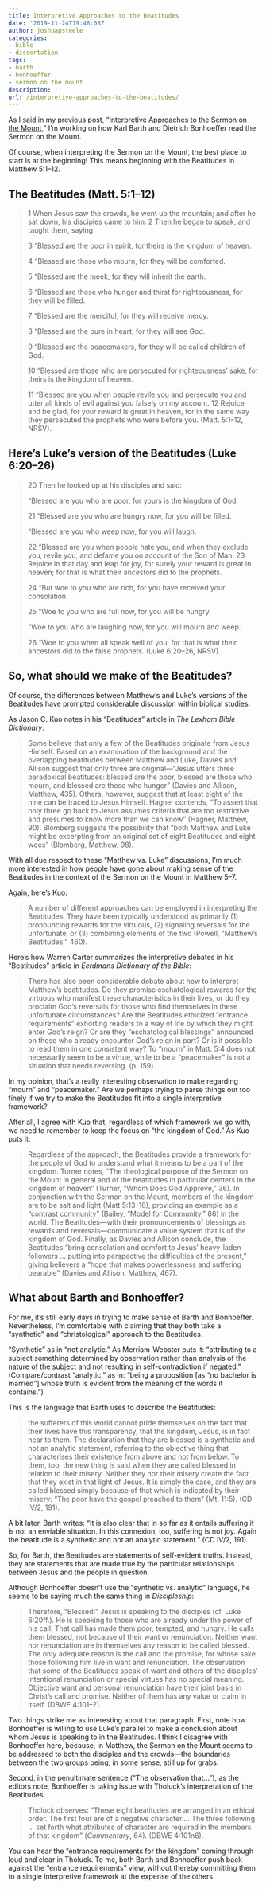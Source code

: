 ```yaml
---
title: Interpretive Approaches to the Beatitudes
date: '2019-11-24T19:48:08Z'
author: joshuapsteele
categories:
- bible
- dissertation
tags:
- barth
- bonhoeffer
- sermon on the mount
description: ''
url: /interpretive-approaches-to-the-beatitudes/
---
```

As I said in my previous post, “[Interpretive Approaches to the Sermon on the Mount](https://joshuapsteele.com/interpretive-approaches-to-the-sermon-on-the-mount/),” I’m working on how Karl Barth and Dietrich Bonhoeffer read the Sermon on the Mount.

Of course, when interpreting the Sermon on the Mount, the best place to start is at the beginning! This means beginning with the Beatitudes in Matthew 5:1–12.

## The Beatitudes (Matt. 5:1–12)

> 1 When Jesus saw the crowds, he went up the mountain; and after he sat down, his disciples came to him. 2 Then he began to speak, and taught them, saying:
> 
> 3 “Blessed are the poor in spirit, for theirs is the kingdom of heaven.
> 
> 4 “Blessed are those who mourn, for they will be comforted.
> 
> 5 “Blessed are the meek, for they will inherit the earth.
> 
> 6 “Blessed are those who hunger and thirst for righteousness, for they will be filled.
> 
> 7 “Blessed are the merciful, for they will receive mercy.
> 
> 8 “Blessed are the pure in heart, for they will see God.
> 
> 9 “Blessed are the peacemakers, for they will be called children of God.
> 
> 10 “Blessed are those who are persecuted for righteousness’ sake, for theirs is the kingdom of heaven.
> 
> 11 “Blessed are you when people revile you and persecute you and utter all kinds of evil against you falsely on my account. 12 Rejoice and be glad, for your reward is great in heaven, for in the same way they persecuted the prophets who were before you. (Matt. 5:1–12, NRSV).

## Here’s Luke’s version of the Beatitudes (Luke 6:20–26)

> 20 Then he looked up at his disciples and said:
> 
> “Blessed are you who are poor, for yours is the kingdom of God.
> 
> 21 “Blessed are you who are hungry now, for you will be filled.
> 
> “Blessed are you who weep now, for you will laugh.
> 
> 22 “Blessed are you when people hate you, and when they exclude you, revile you, and defame you on account of the Son of Man. 23 Rejoice in that day and leap for joy, for surely your reward is great in heaven; for that is what their ancestors did to the prophets.
> 
> 24 “But woe to you who are rich, for you have received your consolation.
> 
>  25 “Woe to you who are full now, for you will be hungry.
> 
> “Woe to you who are laughing now, for you will mourn and weep.
> 
> 26 “Woe to you when all speak well of you, for that is what their ancestors did to the false prophets. (Luke 6:20–26, NRSV).

## So, what should we make of the Beatitudes?

Of course, the differences between Matthew’s and Luke’s versions of the Beatitudes have prompted considerable discussion within biblical studies.

As Jason C. Kuo notes in his “Beatitudes” article in *The Lexham Bible Dictionary*:

> Some believe that only a few of the Beatitudes originate from Jesus Himself. Based on an examination of the background and the overlapping beatitudes between Matthew and Luke, Davies and Allison suggest that only three are original—“Jesus utters three paradoxical beatitudes: blessed are the poor, blessed are those who mourn, and blessed are those who hunger” (Davies and Allison, Matthew, 435). Others, however, suggest that at least eight of the nine can be traced to Jesus Himself. Hagner contends, “To assert that only three go back to Jesus assumes criteria that are too restrictive and presumes to know more than we can know” (Hagner, Matthew, 90). Blomberg suggests the possibility that “both Matthew and Luke might be excerpting from an original set of eight Beatitudes and eight woes” (Blomberg, Matthew, 98).

With all due respect to these “Matthew vs. Luke” discussions, I’m much more interested in how people have gone about making sense of the Beatitudes in the context of the Sermon on the Mount in Matthew 5–7.

Again, here’s Kuo:

> A number of different approaches can be employed in interpreting the Beatitudes. They have been typically understood as primarily (1) pronouncing rewards for the virtuous, (2) signaling reversals for the unfortunate, or (3) combining elements of the two (Powell, “Matthew’s Beatitudes,” 460).

Here’s how Warren Carter summarizes the interpretive debates in his “Beatitudes” article in *Eerdmans Dictionary of the Bible*:

> There has also been considerable debate about how to interpret Matthew’s beatitudes. Do they promise eschatological rewards for the virtuous who manifest these characteristics in their lives, or do they proclaim God’s reversals for those who find themselves in these unfortunate circumstances? Are the Beatitudes ethicized “entrance requirements” exhorting readers to a way of life by which they might enter God’s reign? Or are they “eschatological blessings” announced on those who already encounter God’s reign in part? Or is it possible to read them in one consistent way? To “mourn” in Matt. 5:4 does not necessarily seem to be a virtue, while to be a “peacemaker” is not a situation that needs reversing. (p. 159).

In my opinion, that’s a really interesting observation to make regarding “mourn” and “peacemaker.” Are we perhaps trying to parse things out too finely if we try to make the Beatitudes fit into a single interpretive framework?

After all, I agree with Kuo that, regardless of which framework we go with, we need to remember to keep the focus on “the kingdom of God.” As Kuo puts it:

> Regardless of the approach, the Beatitudes provide a framework for the people of God to understand what it means to be a part of the kingdom. Turner notes, “The theological purpose of the Sermon on the Mount in general and of the beatitudes in particular centers in the kingdom of heaven” (Turner, “Whom Does God Approve,” 36). In conjunction with the Sermon on the Mount, members of the kingdom are to be salt and light (Matt 5:13–16), providing an example as a “contrast community” (Bailey, “Model for Community,” 86) in the world. The Beatitudes—with their pronouncements of blessings as rewards and reversals—communicate a value system that is of the kingdom of God. Finally, as Davies and Allison conclude, the Beatitudes “bring consolation and comfort to Jesus’ heavy-laden followers … putting into perspective the difficulties of the present,” giving believers a “hope that makes powerlessness and suffering bearable” (Davies and Allison, Matthew, 467).

## What about Barth and Bonhoeffer?

For me, it’s still early days in trying to make sense of Barth and Bonhoeffer. Nevertheless, I’m comfortable with claiming that they both take a “synthetic” and “christological” approach to the Beatitudes.

“Synthetic” as in “not analytic.” As Merriam-Webster puts it: “attributing to a subject something determined by observation rather than analysis of the nature of the subject and not resulting in self-contradiction if negated.” (Compare/contrast “analytic,” as in: “being a proposition \[as “no bachelor is married”\] whose truth is evident from the meaning of the words it contains.”)

This is the language that Barth uses to describe the Beatitudes:

> the sufferers of this world cannot pride themselves on the fact that their lives have this transparency, that the kingdom, Jesus, is in fact near to them. The declaration that they are blessed is a synthetic and not an analytic statement, referring to the objective thing that characterises their existence from above and not from below. To them, too, the new thing is said when they are called blessed in relation to their misery. Neither they nor their misery create the fact that they exist in that light of Jesus. It is simply the case, and they are called blessed simply because of that which is indicated by their misery: “The poor have the gospel preached to them” (Mt. 11:5). (CD IV/2, 191).

A bit later, Barth writes: “It is also clear that in so far as it entails suffering it is not an enviable situation. In this connexion, too, suffering is not joy. Again the beatitude is a synthetic and not an analytic statement.” (CD IV/2, 191).

So, for Barth, the Beatitudes are statements of self-evident truths. Instead, they are statements that are made true by the particular relationships between Jesus and the people in question.

Although Bonhoeffer doesn’t use the “synthetic vs. analytic” language, he seems to be saying much the same thing in *Discipleship*:

> Therefore, “Blessed!” Jesus is speaking to the disciples (cf. Luke 6:20ff.). He is speaking to those who are already under the power of his call. That call has made them poor, tempted, and hungry. He calls them blessed, not because of their want or renunciation. Neither want nor renunciation are in themselves any reason to be called blessed. The only adequate reason is the call and the promise, for whose sake those following him live in want and renunciation. The observation that some of the Beatitudes speak of want and others of the disciples’ intentional renunciation or special virtues has no special meaning. Objective want and personal renunciation have their joint basis in Christ’s call and promise. Neither of them has any value or claim in itself. (DBWE 4:101–2).

Two things strike me as interesting about that paragraph. First, note how Bonhoeffer is willing to use Luke’s parallel to make a conclusion about whom Jesus is speaking to in the Beatitudes. I think I disagree with Bonhoeffer here, because, in Matthew, the Sermon on the Mount seems to be addressed to both the disciples and the crowds—the boundaries between the two groups being, in some sense, still up for grabs.

Second, in the penultimate sentence (“The observation that…”), as the editors note, Bonhoeffer is taking issue with Tholuck’s interpretation of the Beatitudes:

> Tholuck observes: “These eight beatitudes are arranged in an ethical order. The first four are of a negative character.… The three following … set forth what attributes of character are required in the members of that kingdom” (*Commentary*, 64). (DBWE 4:101n6).

You can hear the “entrance requirements for the kingdom” coming through loud and clear in Tholuck. To me, both Barth and Bonhoeffer push back against the “entrance requirements” view, without thereby committing them to a single interpretive framework at the expense of the others.